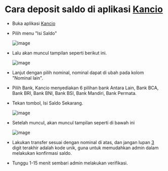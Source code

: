 # Cara deposit saldo di aplikasi [Kancio](https://play.google.com/store/apps/details?id=com.kancio.indonesia&hl=in&gl=US)

- Buka aplikasi [Kancio](https://play.google.com/store/apps/details?id=com.kancio.indonesia&hl=in&gl=US)
- Pilih menu "Isi Saldo"

  ![image](https://user-images.githubusercontent.com/21150538/200465877-736072a2-bfaf-4769-808d-922eb790b328.png)


- Lalu akan muncul tampilan seperti berikut ini.
  
  ![image](https://user-images.githubusercontent.com/21150538/200465945-e4c7aeda-451d-45d6-b966-5b870d48dc75.png)


- Lanjut dengan pilih nominal, nominal dapat di ubah pada kolom "Nominal lain".
- Pilih Bank, Kancio menyediakan 6 pilihan bank Antara Lain, Bank BCA, Bank BRI, Bank BNI, Bank BSI, Bank Mandiri, Bank Permata.
- Tekan tombol, Isi Saldo Sekarang.

  ![image](https://user-images.githubusercontent.com/21150538/200466270-f5c8bd93-038b-478a-a3c6-fe2d542e41b7.png)


- Setelah muncul, akan muncul tampilan seperti di bawah ini
  
  ![image](https://user-images.githubusercontent.com/21150538/200466329-bc0cb241-fe6e-4eb8-aab0-69827bf2a958.png)

- Lakukan transfer sesuai dengan nominal di atas, dan jangan lupan [3](#) digit terakhir adalah kode unik, guna untuk memudahkan admin dalam melakukan konfirmasi saldo.
- Tunggu 1-15 menit sembari admin melakukan verifikasi.
